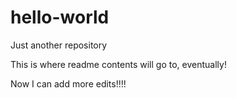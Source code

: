 # hello-world
Just another repository

This is where readme contents will go to, eventually!

Now I can add more edits!!!!
